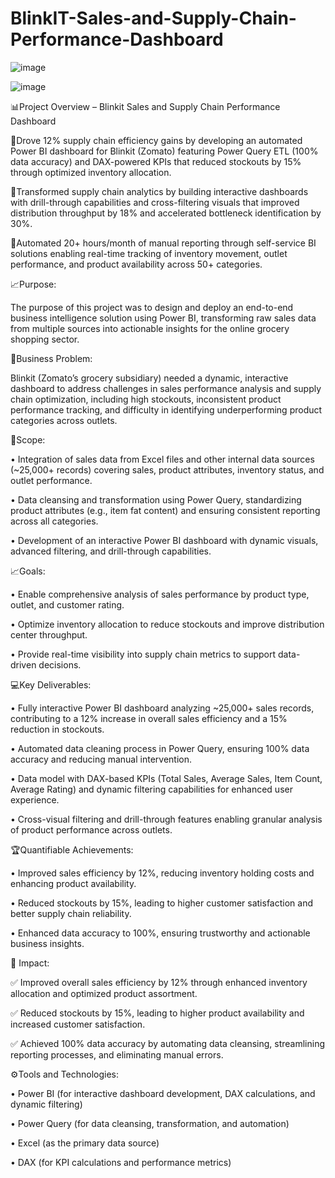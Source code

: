# BlinkIT-Sales-and-Supply-Chain-Performance-Dashboard

![image](https://github.com/user-attachments/assets/c64fbdc1-98b3-4691-83ae-9d203311b6dc)


![image](https://github.com/user-attachments/assets/ac274ede-8a39-4f08-9d83-a12ad715a5e9)


📊Project Overview – Blinkit Sales and Supply Chain Performance Dashboard

🛄Drove 12% supply chain efficiency gains by developing an automated Power BI dashboard for Blinkit (Zomato) featuring Power Query ETL (100% data accuracy) and DAX-powered KPIs that reduced stockouts by 15% through optimized inventory allocation.
	
🛄Transformed supply chain analytics by building interactive dashboards with drill-through capabilities and cross-filtering visuals that improved distribution throughput by 18% and accelerated bottleneck identification by 30%.
  
🛄Automated 20+ hours/month of manual reporting through self-service BI solutions enabling real-time tracking of inventory movement, outlet performance, and product availability across 50+ categories.


📈Purpose:

The purpose of this project was to design and deploy an end-to-end business intelligence solution using Power BI, transforming raw sales data from multiple sources into actionable insights for the online grocery shopping sector.

🔻Business Problem:

Blinkit (Zomato’s grocery subsidiary) needed a dynamic, interactive dashboard to address challenges in sales performance analysis and supply chain optimization, including high stockouts, inconsistent product performance tracking, and difficulty in identifying underperforming product categories across outlets.

🔺Scope:

•	Integration of sales data from Excel files and other internal data sources (~25,000+ records) covering sales, product attributes, inventory status, and outlet performance.

•	Data cleansing and transformation using Power Query, standardizing product attributes (e.g., item fat content) and ensuring consistent reporting across all categories.

•	Development of an interactive Power BI dashboard with dynamic visuals, advanced filtering, and drill-through capabilities.

📈Goals:

•	Enable comprehensive analysis of sales performance by product type, outlet, and customer rating.

•	Optimize inventory allocation to reduce stockouts and improve distribution center throughput.

•	Provide real-time visibility into supply chain metrics to support data-driven decisions.

💻Key Deliverables:

•	Fully interactive Power BI dashboard analyzing ~25,000+ sales records, contributing to a 12% increase in overall sales efficiency and a 15% reduction in stockouts.

•	Automated data cleaning process in Power Query, ensuring 100% data accuracy and reducing manual intervention.

•	Data model with DAX-based KPIs (Total Sales, Average Sales, Item Count, Average Rating) and dynamic filtering capabilities for enhanced user experience.

•	Cross-visual filtering and drill-through features enabling granular analysis of product performance across outlets.

🏆Quantifiable Achievements:

•	Improved sales efficiency by 12%, reducing inventory holding costs and enhancing product availability.

•	Reduced stockouts by 15%, leading to higher customer satisfaction and better supply chain reliability.

•	Enhanced data accuracy to 100%, ensuring trustworthy and actionable business insights.


🔹 Impact:

✅ Improved overall sales efficiency by 12% through enhanced inventory allocation and optimized product assortment.

✅ Reduced stockouts by 15%, leading to higher product availability and increased customer satisfaction.

✅ Achieved 100% data accuracy by automating data cleansing, streamlining reporting processes, and eliminating manual errors.

⚙️Tools and Technologies:

•	Power BI (for interactive dashboard development, DAX calculations, and dynamic filtering)

•	Power Query (for data cleansing, transformation, and automation)

•	Excel (as the primary data source)

•	DAX (for KPI calculations and performance metrics)


